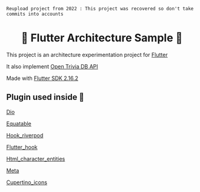 ``Reupload project from 2022 : This project was recovered so don't take commits into accounts``


 <h1 align="center">🎯 Flutter Architecture Sample 🎯</h1>


This project is an architecture experimentation project for [Flutter](https://flutter.dev/)

It also implement [Open Trivia DB API](https://opentdb.com/api_config.php)

Made with [Flutter SDK 2.16.2](https://docs.flutter.dev/release/archive?tab=windows)

## Plugin used inside 🧩

[Dio](https://pub.dev/packages/dio)

[Equatable](https://pub.dev/packages/equatable)

[Hook_riverpod](https://pub.dev/packages/hooks_riverpod)

[Flutter_hook](https://pub.dev/packages/flutter_hooks)

[Html_character_entities](https://pub.dev/packages/html_character_entities)

[Meta](https://pub.dev/packages/meta)

[Cupertino_icons](https://pub.dev/packages/cupertino_icons)
